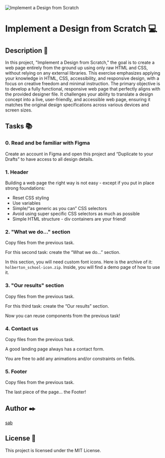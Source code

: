 ![Implement a Design from Scratch](https://github.com/seeyou7/holbertonschool-headphone/images/main/readme.webp)


# Implement a Design from Scratch 💻

## Description 💬
In this project, "Implement a Design from Scratch," the goal is to create a web page entirely from the ground up using only raw HTML and CSS, without relying on any external libraries. This exercise emphasizes applying your knowledge in HTML, CSS, accessibility, and responsive design, with a focus on creative freedom and minimal instruction. The primary objective is to develop a fully functional, responsive web page that perfectly aligns with the provided designer file. It challenges your ability to translate a design concept into a live, user-friendly, and accessible web page, ensuring it matches the original design specifications across various devices and screen sizes.

## Tasks 📚

### 0. Read and be familiar with Figma
Create an account in Figma and open this project and “Duplicate to your Drafts” to have access to all design details.

### 1. Header
Building a web page the right way is not easy - except if you put in place strong foundations:
- Reset CSS styling
- Use variables
- Simple/“as generic as you can” CSS selectors
- Avoid using super specific CSS selectors as much as possible
- Simple HTML structure - div containers are your friend!

### 2. "What we do..." section
Copy files from the previous task.

For this second task: create the “What we do…” section.

In this section, you will need custom font icons. Here is the archive of it: `holberton_school-icon.zip`. Inside, you will find a demo page of how to use it.

### 3. "Our results" section
Copy files from the previous task.

For this third task: create the “Our results” section.

Now you can reuse components from the previous task!

### 4. Contact us
Copy files from the previous task.

A good landing page always has a contact form.

You are free to add any animations and/or constraints on fields.

### 5. Footer
Copy files from the previous task.

The last piece of the page… the Footer!

## Author ✒️
[sab](https://github.com/seeyou7)

## License 📃
This project is licensed under the MIT License.
